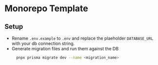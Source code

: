 # Monorepo Template


## Setup
- Rename `.env.example` to `.env` and replace the plaeholder `DATABASE_URL` with your db connection string.
- Generate migration files and run them against the DB
  ```bash
    pnpx prisma migrate dev --name <migration_name>
  ```